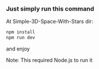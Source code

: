 ### Just simply run this command


At Simple-3D-Space-With-Stars dir:
```bash
npm install
npm run dev
```
and enjoy

Note:
This required Node.js to run it
